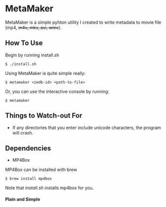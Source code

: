 # MetaMaker
MetaMaker is a simple pyhton utility I created to write metadata to movie file (mp4, ~~m4v, mkv, avi, wmv~~).

## How To Use
Begin by running install.sh

	$ ./install.sh

Using MetaMaker is quite simple really:

	$ metamaker <imdb-id> <path-to-file>

Or, you can use the interactive console by running:

	$ metamaker

## Things to Watch-out For
* If any directories that you enter include unicode characters, the program will crash.

## Dependencies
* MP4Box

MP4Box can be installed with brew

	$ brew install mp4box

Note that *install.sh* installs mp4box for you.

#### Plain and Simple

